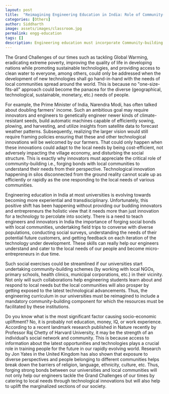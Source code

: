 ```yaml
---
layout: post
title:  "Reimagining Engineering Education in India: Role of Community-building in Solving the Grand Challenges"
categories: [Others]
author: Siddharth
image: assets/images/classroom.jpg
permalink: engg-education
tags: []
description: Engineering education must incorporate Community-building to solve the grand challenges of our times.
---
```

The Grand Challenges of our times such as tackling Global Warming, eradicating extreme poverty, improving the quality of life in developing nations while promoting sustainable technologies, and providing access to clean water to everyone, among others, could only be addressed when the development of new technologies shall go hand-in-hand with the needs of local communities spread around the world. This is because no "one-size-fits-all" approach could become the panacea for the diverse (geographical, technological, sustainable, monetary, etc.) needs of people. 

For example, the Prime Minister of India, Narendra Modi, has often talked about doubling farmers' income. Such an ambitious goal may require innovators and engineers to genetically engineer newer kinds of climate-resistant seeds, build automatic machines capable of efficiently sowing, plowing, and harvesting, and utilize insights from satellite data to forecast weather patterns. Subsequently, realizing the larger vision would still require framing policies ensuring that these and other technological innovations will be welcomed by our farmers. That could only happen when these innovations could adapt to the local needs by being cost-efficient, not adversely impacting the village economy, and disturbing the social structure. This is exactly why innovators must appreciate the critical role of community-building i.e., forging bonds with local communities to understand their needs from their perspective. Technological innovation happening in silos disconnected from the ground reality cannot scale up as efficiently or rapidly as the one responding to the local needs of various communities. 

Engineering education in India at most universities is evolving towards becoming more experiential and transdisciplinary. Unfortunately, this positive shift has been happening without providing our budding innovators and entrepreneurs the holistic view that it needs more than just innovation for a technology to percolate into society. There is a need to teach engineers and innovators in India the importance of forging social bonds with local communities, undertaking field trips to converse with diverse populations, conducting social surveys, understanding the needs of their potential future customers, and getting feedback on each iteration of the technology under development. These skills can really help our engineers understand and cater to the local needs of our people and become micro-entrepreneurs in due time. 

Such social exercises could be streamlined if our universities start undertaking community-building schemes (by working with local NGOs, primary schools, health clinics, municipal corporations, etc.) in their vicinity. Not only will such collaborations help engineering students learn about and respond to local needs but the local communities will also prosper by getting exposed to the latest technological advancements. Thus, the engineering curriculum in our universities must be reimagined to include a mandatory community-building component for which the resources must be facilitated by these institutions.

Do you know what is the most significant factor causing socio-economic upliftment? No, it is probably not education, money, IQ, or work experience. According to a recent landmark research published in Nature recently by Professor Raj Chetty of Harvard University, it may be the strength of an individual’s social network and community. This is because access to information about the latest opportunities and technologies plays a crucial role in training people for the future in our rapidly evolving world. Research by Jon Yates in the United Kingdom has also shown that exposure to diverse perspectives and people belonging to different communities helps break down the barriers of religion, language, ethnicity, culture, etc. Thus, forging strong bonds between our universities and local communities will not only help our engineers tackle the Grand Challenges of our times by catering to local needs through technological innovations but will also help to uplift the marginalized sections of our society. 
